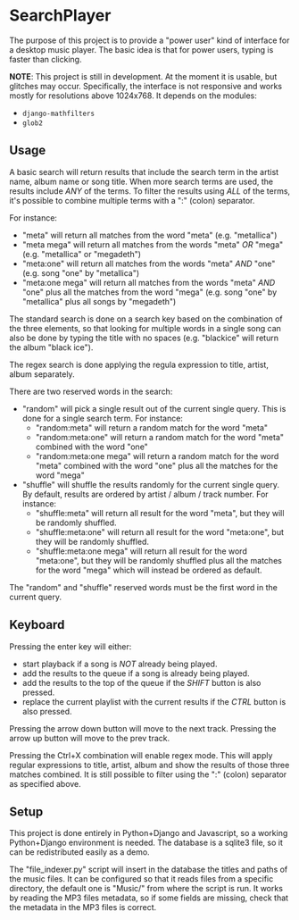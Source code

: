 # SearchPlayer

The purpose of this project is to provide a "power user" kind of interface for a desktop music player.
The basic idea is that for power users, typing is faster than clicking.

**NOTE**: This project is still in development. At the moment it is usable, but glitches may occur. Specifically, the interface is not responsive and works mostly for resolutions above 1024x768.
It depends on the modules:
  - `django-mathfilters`
  - `glob2`

## Usage

A basic search will return results that include the search term in the artist name, album name or song title.
When more search terms are used, the results include *ANY* of the terms.
To filter the results using *ALL* of the terms, it's possible to combine multiple terms with a ":" (colon) separator.

For instance:
  - "meta" will return all matches from the word "meta" (e.g. "metallica")
  - "meta mega" will return all matches from the words "meta" *OR* "mega" (e.g. "metallica" or "megadeth")
  - "meta:one" will return all matches from the words "meta" *AND* "one" (e.g. song "one" by "metallica")
  - "meta:one mega" will return all matches from the words "meta" *AND* "one" plus all the matches from the word "mega" (e.g. song "one" by "metallica" plus all songs by "megadeth")

The standard search is done on a search key based on the combination of the three elements, so that looking for multiple words
in a single song can also be done by typing the title with no spaces (e.g. "blackice" will return the album "black ice").

The regex search is done applying the regula expression to title, artist, album separately.

There are two reserved words in the search:
  - "random" will pick a single result out of the current single query. This is done for a single search term. For instance:
    - "random:meta" will return a random match for the word "meta"
    - "random:meta:one" will return a random match for the word "meta" combined with the word "one"
    - "random:meta:one mega" will return a random match for the word "meta" combined with the word "one" plus all the matches for the word "mega"
  - "shuffle" will shuffle the results randomly for the current single query. By default, results are ordered by artist / album / track number. For instance:
    - "shuffle:meta" will return all result for the word "meta", but they will be randomly shuffled.
    - "shuffle:meta:one" will return all result for the word "meta:one", but they will be randomly shuffled.
    - "shuffle:meta:one mega" will return all result for the word "meta:one", but they will be randomly shuffled plus all the matches for the word "mega" which will instead be ordered as default.

The "random" and "shuffle" reserved words must be the first word in the current query.

## Keyboard

Pressing the enter key will either:
  - start playback if a song is *NOT* already being played.
  - add the results to the queue if a song is already being played.
  - add the results to the top of the queue if the *SHIFT* button is also pressed.
  - replace the current playlist with the current results if the *CTRL* button is also pressed.

Pressing the arrow down button will move to the next track.
Pressing the arrow up button will move to the prev track.

Pressing the Ctrl+X combination will enable regex mode. This will apply regular expressions to title, artist, album and show the results of those three matches combined. It is still possible to filter using the ":" (colon) separator as specified above.

## Setup

This project is done entirely in Python+Django and Javascript, so a working Python+Django environment is needed.
The database is a sqlite3 file, so it can be redistributed easily as a demo.

The "file_indexer.py" script will insert in the database the titles and paths of the music files.
It can be configured so that it reads files from a specific directory, the default one is "Music/" from where the script is run.
It works by reading the MP3 files metadata, so if some fields are missing, check that the metadata in the MP3 files is correct.
